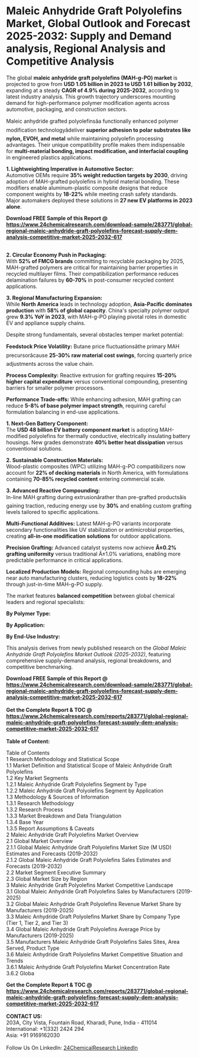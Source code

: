 <h1>Maleic Anhydride Graft Polyolefins Market, Global Outlook and Forecast 2025-2032: Supply and Demand analysis, Regional Analysis and Competitive Analysis</h1><p>The global <strong>maleic anhydride graft polyolefins (MAH-g-PO) market</strong> is projected to grow from <strong>USD 1.05 billion in 2023 to USD 1.61 billion by 2032</strong>, expanding at a steady <strong>CAGR of 4.9% during 2025-2032</strong>, according to latest industry analysis. This growth trajectory underscores mounting demand for high-performance polymer modification agents across automotive, packaging, and construction sectors.</p><p>Maleic anhydride grafted polyolefinsâa functionally enhanced polymer modification technologyâdeliver <strong>superior adhesion to polar substrates like nylon, EVOH, and metal</strong> while maintaining polyolefin processing advantages. Their unique compatibility profile makes them indispensable for <strong>multi-material bonding, impact modification, and interfacial coupling</strong> in engineered plastics applications.</p><p><strong>1. Lightweighting Imperative in Automotive Sector:</strong><br>
Automotive OEMs require <strong>35% weight reduction targets by 2030</strong>, driving adoption of MAH-grafted polyolefins in hybrid material bonding. These modifiers enable aluminum-plastic composite designs that reduce component weights by <strong>18-22%</strong> while meeting crash safety standards. Major automakers deployed these solutions in <strong>27 new EV platforms in 2023 alone</strong>.</p><div><b>Download FREE Sample of this Report @ 
            <a href="https://www.24chemicalresearch.com/download-sample/283771/global-regional-maleic-anhydride-graft-polyolefins-forecast-supply-dem-analysis-competitive-market-2025-2032-617">
            https://www.24chemicalresearch.com/download-sample/283771/global-regional-maleic-anhydride-graft-polyolefins-forecast-supply-dem-analysis-competitive-market-2025-2032-617</a></b></div><br><p><strong>2. Circular Economy Push in Packaging:</strong><br>
With <strong>52% of FMCG brands</strong> committing to recyclable packaging by 2025, MAH-grafted polymers are critical for maintaining barrier properties in recycled multilayer films. Their compatibilization performance reduces delamination failures by <strong>60-70%</strong> in post-consumer recycled content applications.</p><p><strong>3. Regional Manufacturing Expansion:</strong><br>
While <strong>North America</strong> leads in technology adoption, <strong>Asia-Pacific dominates production</strong> with <strong>58% of global capacity</strong>. China's specialty polymer output grew <strong>9.3% YoY in 2023</strong>, with MAH-g-PO playing pivotal roles in domestic EV and appliance supply chains.</p><p>Despite strong fundamentals, several obstacles temper market potential:</p><p><strong>Feedstock Price Volatility:</strong> Butane price fluctuationsâthe primary MAH precursorâcause <strong>25-30% raw material cost swings</strong>, forcing quarterly price adjustments across the value chain.</p><p><strong>Process Complexity:</strong> Reactive extrusion for grafting requires <strong>15-20% higher capital expenditure</strong> versus conventional compounding, presenting barriers for smaller polymer processors.</p><p><strong>Performance Trade-offs:</strong> While enhancing adhesion, MAH grafting can reduce <strong>5-8% of base polymer impact strength</strong>, requiring careful formulation balancing in end-use applications.</p><p><strong>1. Next-Gen Battery Component:</strong><br>
The <strong>USD 48 billion EV battery component market</strong> is adopting MAH-modified polyolefins for thermally conductive, electrically insulating battery housings. New grades demonstrate <strong>40% better heat dissipation</strong> versus conventional solutions.</p><p><strong>2. Sustainable Construction Materials:</strong><br>
Wood-plastic composites (WPC) utilizing MAH-g-PO compatibilizers now account for <strong>22% of decking materials</strong> in North America, with formulations containing <strong>70-85% recycled content</strong> entering commercial scale.</p><p><strong>3. Advanced Reactive Compounding:</strong><br>
In-line MAH grafting during extrusionârather than pre-grafted productsâis gaining traction, reducing energy use by <strong>30%</strong> and enabling custom grafting levels tailored to specific applications.</p><p><strong>Multi-Functional Additives:</strong> Latest MAH-g-PO variants incorporate secondary functionalities like UV stabilization or antimicrobial properties, creating <strong>all-in-one modification solutions</strong> for outdoor applications.</p><p><strong>Precision Grafting:</strong> Advanced catalyst systems now achieve <strong>Â±0.2% grafting uniformity</strong> versus traditional Â±1.0% variations, enabling more predictable performance in critical applications.</p><p><strong>Localized Production Models:</strong> Regional compounding hubs are emerging near auto manufacturing clusters, reducing logistics costs by <strong>18-22%</strong> through just-in-time MAH-g-PO supply.</p><p>The market features <strong>balanced competition</strong> between global chemical leaders and regional specialists:</p><p><strong>By Polymer Type:</strong></p><p><strong>By Application:</strong></p><p><strong>By End-Use Industry:</strong></p><p>This analysis derives from newly published research on the <em>Global Maleic Anhydride Graft Polyolefins Market Outlook (2025-2032)</em>, featuring comprehensive supply-demand analysis, regional breakdowns, and competitive benchmarking.</p><div><b>Download FREE Sample of this Report @ 
            <a href="https://www.24chemicalresearch.com/download-sample/283771/global-regional-maleic-anhydride-graft-polyolefins-forecast-supply-dem-analysis-competitive-market-2025-2032-617">
            https://www.24chemicalresearch.com/download-sample/283771/global-regional-maleic-anhydride-graft-polyolefins-forecast-supply-dem-analysis-competitive-market-2025-2032-617</a></b></div><br><div><b>Get the Complete Report & TOC @ 
            <a href="https://www.24chemicalresearch.com/reports/283771/global-regional-maleic-anhydride-graft-polyolefins-forecast-supply-dem-analysis-competitive-market-2025-2032-617">
            https://www.24chemicalresearch.com/reports/283771/global-regional-maleic-anhydride-graft-polyolefins-forecast-supply-dem-analysis-competitive-market-2025-2032-617</a></b></div><br>
            <b>Table of Content:</b><p>Table of Contents<br />
1 Research Methodology and Statistical Scope<br />
1.1 Market Definition and Statistical Scope of Maleic Anhydride Graft Polyolefins<br />
1.2 Key Market Segments<br />
1.2.1 Maleic Anhydride Graft Polyolefins Segment by Type<br />
1.2.2 Maleic Anhydride Graft Polyolefins Segment by Application<br />
1.3 Methodology & Sources of Information<br />
1.3.1 Research Methodology<br />
1.3.2 Research Process<br />
1.3.3 Market Breakdown and Data Triangulation<br />
1.3.4 Base Year<br />
1.3.5 Report Assumptions & Caveats<br />
2 Maleic Anhydride Graft Polyolefins Market Overview<br />
2.1 Global Market Overview<br />
2.1.1 Global Maleic Anhydride Graft Polyolefins Market Size (M USD) Estimates and Forecasts (2019-2032)<br />
2.1.2 Global Maleic Anhydride Graft Polyolefins Sales Estimates and Forecasts (2019-2032)<br />
2.2 Market Segment Executive Summary<br />
2.3 Global Market Size by Region<br />
3 Maleic Anhydride Graft Polyolefins Market Competitive Landscape<br />
3.1 Global Maleic Anhydride Graft Polyolefins Sales by Manufacturers (2019-2025)<br />
3.2 Global Maleic Anhydride Graft Polyolefins Revenue Market Share by Manufacturers (2019-2025)<br />
3.3 Maleic Anhydride Graft Polyolefins Market Share by Company Type (Tier 1, Tier 2, and Tier 3)<br />
3.4 Global Maleic Anhydride Graft Polyolefins Average Price by Manufacturers (2019-2025)<br />
3.5 Manufacturers Maleic Anhydride Graft Polyolefins Sales Sites, Area Served, Product Type<br />
3.6 Maleic Anhydride Graft Polyolefins Market Competitive Situation and Trends<br />
3.6.1 Maleic Anhydride Graft Polyolefins Market Concentration Rate<br />
3.6.2 Globa</p><div><b>Get the Complete Report & TOC @ 
            <a href="https://www.24chemicalresearch.com/reports/283771/global-regional-maleic-anhydride-graft-polyolefins-forecast-supply-dem-analysis-competitive-market-2025-2032-617">
            https://www.24chemicalresearch.com/reports/283771/global-regional-maleic-anhydride-graft-polyolefins-forecast-supply-dem-analysis-competitive-market-2025-2032-617</a></b></div><br><b>CONTACT US:</b><br>
            203A, City Vista, Fountain Road, Kharadi, Pune, India - 411014<br>
            International: +1(332) 2424 294<br>
            Asia: +91 9169162030 <br><br>
            Follow Us On LinkedIn: <a href="https://www.linkedin.com/company/24chemicalresearch/">24ChemicalResearch LinkedIn</a>